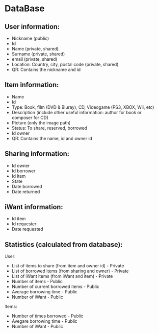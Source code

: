 DataBase
========

User information:
-----------------

* Nickname (public)
* Id
* Name (private, shared)
* Surname (private, shared)
* email (private, shared)
* Location: Country, city, postal code (private, shared)
* QR: Contains the nickname and id

Item information:
-----------------

* Name
* Id
* Type: Book, film (DVD & Bluray), CD, Videogame (PS3, XBOX, Wii, etc)
* Description (include other useful information: author for book or composer for CD)
* Picture (only the image path)
* Status: To share, reserved, borrowed
* Id owner
* QR: Contains the name, id and owner id

Sharing information:
--------------------

* Id owner
* Id borrower
* Id item
* State
* Date borrowed
* Date returned

iWant information:
------------------

* Id item
* Id requester
* Date requested

Statistics (calculated from database):
--------------------------------------

User:
* List of items to share (from item and owner id) - Private
* List of borrowed items (from sharing and owner) - Private
* List of iWant items (from iWant and item) - Private
* Number of items - Public
* Number of current borrowed items - Public
* Average borrowing time - Public
* Number of iWant - Public

Items:
* Number of times borrowed - Public
* Avegare borrowing time - Public
* Number of iWant - Public
